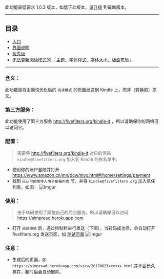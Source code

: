 此功能最低要求 1.0.3 版本，如低于此版本，[请升级](http://ksria.com/simpread/) 到最新版本。
***

目录
---
- [入口](https://github.com/Kenshin/simpread/wiki/%E8%87%AA%E5%AE%9A%E4%B9%89%E4%B8%BB%E9%A2%98#%E5%85%A5%E5%8F%A3)
- [界面说明](https://github.com/Kenshin/simpread/wiki/%E8%87%AA%E5%AE%9A%E4%B9%89%E4%B8%BB%E9%A2%98#%E7%95%8C%E9%9D%A2%E8%AF%B4%E6%98%8E)
- [优先级](https://github.com/Kenshin/simpread/wiki/%E8%87%AA%E5%AE%9A%E4%B9%89%E4%B8%BB%E9%A2%98#%E4%BC%98%E5%85%88%E7%BA%A7)
- [无法更新阅读模式的 「主题、字体样式、字体大小、版面布局」](https://github.com/Kenshin/simpread/wiki/%E8%87%AA%E5%AE%9A%E4%B9%89%E4%B8%BB%E9%A2%98#%E6%97%A0%E6%B3%95%E6%9B%B4%E6%96%B0%E9%98%85%E8%AF%BB%E6%A8%A1%E5%BC%8F%E7%9A%84-%E4%B8%BB%E9%A2%98%E5%AD%97%E4%BD%93%E6%A0%B7%E5%BC%8F%E5%AD%97%E4%BD%93%E5%A4%A7%E5%B0%8F%E7%89%88%E9%9D%A2%E5%B8%83%E5%B1%80)

***

### 含义：
此功能是将由简悦优化后的 `阅读模式` 的页面发送到 Kindle 上，而非（转换前）原文。

### 第三方服务：
此功能使用了第三方服务 http://fivefilters.org/kindle-it ，所以请确保你的网络可以访问它。

### 配置：
> 需要将 http://fivefilters.org/kindle-it 对应的信箱 `kindle@fivefilters.org` 加入到 Kindle 的白名单中。

- 使用你的账户登陆并打开 https://www.amazon.cn/mn/dcw/myx.html#/home/settings/payment
- 找到 `已认可的发件人电子邮箱列表` 节，并将 `kindle@fivefilters.org` 加入信任列表，如图：
  ![Imgur](http://i.imgur.com/m406zSC.png)

### 使用：
> 由于转码使用了简悦自己的后台服务，所以请确保可以访问 https://simpread.herokuapp.com

- 打开 `阅读模式` 后，通过控制栏进行发送（下图），当转码成功后，会自动打开 fivefilters.org 发送页面，如 [测试页面](http://fivefilters.org/kindle-it/send.php?url=https://simpread.herokuapp.com/view/demo.htm)
  ![Imgur](http://i.imgur.com/v49dYXs.png)

### 注意：
- 生成后的页面，如 `https://simpread.herokuapp.com/view/20170823xxxxxx.html` 并不会长久存在，超时后会自动删除。